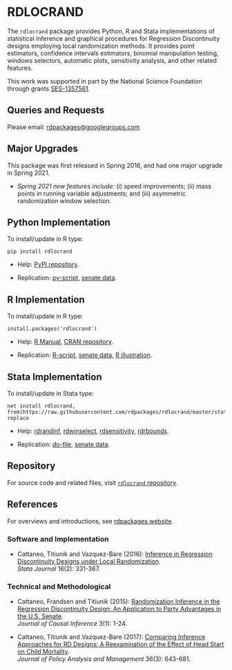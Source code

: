 # RDLOCRAND

The `rdlocrand` package provides Python, R and Stata implementations of statistical inference and graphical procedures for Regression Discontinuity designs employing local randomization methods. It provides point estimators, confidence intervals estimators, binomial manipulation testing, windows selectors, automatic plots, sensitivity analysis, and other related features.

This work was supported in part by the National Science Foundation through grants [SES-1357561](https://www.nsf.gov/awardsearch/showAward?AWD_ID=1357561).

## Queries and Requests

Please email: [rdpackages@googlegroups.com](mailto:rdpackages@googlegroups.com)

## Major Upgrades

This package was first released in Spring 2016, and had one major upgrade in Spring 2021.

- _Spring 2021 new features include_: (i) speed improvements; (ii) mass points in running variable adjustments; and (iii) asymmetric randomization window selection.

## Python Implementation

To install/update in R type:
```
pip install rdlocrand
```

- Help: [PyPI repository](https://pypi.org/project/rdlocrand/).

- Replication: [py-script](https://github.com/rdpackages/rdlocrand/blob/master/Python/rdlocrand_illustration.py), [senate data](https://github.com/rdpackages/rdlocrand/blob/master/Python/rdlocrand_senate.csv).

## R Implementation

To install/update in R type:
```
install.packages('rdlocrand')
```

- Help: [R Manual](https://cran.r-project.org/web/packages/rdlocrand/rdlocrand.pdf), [CRAN repository](https://cran.r-project.org/package=rdlocrand).

- Replication: [R-script](https://github.com/rdpackages/rdlocrand/blob/master/R/rdlocrand_illustration.R), [senate data](https://github.com/rdpackages/rdlocrand/blob/master/R/rdlocrand_senate.csv), [R illustration](https://github.com/rdpackages/rdlocrand/blob/master/R/rdlocrand_illustration.pdf).

## Stata Implementation

To install/update in Stata type:
```
net install rdlocrand, from(https://raw.githubusercontent.com/rdpackages/rdlocrand/master/stata) replace
```

- Help: [rdrandinf](https://github.com/rdpackages/rdlocrand/blob/master/stata/rdrandinf.pdf), [rdwinselect](https://github.com/rdpackages/rdlocrand/blob/master/stata/rdwinselect.pdf), [rdsensitivity](https://github.com/rdpackages/rdlocrand/blob/master/stata/rdsensitivity.pdf), [rdrbounds](https://github.com/rdpackages/rdlocrand/blob/master/stata/rdrbounds.pdf).

- Replication: [do-file](https://github.com/rdpackages/rdlocrand/blob/master/stata/rdlocrand_illustration.do), [senate data](https://github.com/rdpackages/rdlocrand/blob/master/stata/rdlocrand_senate.dta).

## Repository

For source code and related files, visit [`rdlocrand` repository](https://github.com/rdpackages/rdlocrand/).


## References

For overviews and introductions, see [rdpackages website](https://rdpackages.github.io).

### Software and Implementation

- Cattaneo, Titiunik and Vazquez-Bare (2016): [Inference in Regression Discontinuity Designs under Local Randomization](https://rdpackages.github.io/references/Cattaneo-Titiunik-VazquezBare_2016_Stata.pdf).<br>
_Stata Journal_ 16(2): 331-367.

### Technical and Methodological

- Cattaneo, Frandsen and Titiunik (2015): [Randomization Inference in the Regression Discontinuity Design: An Application to Party Advantages in the U.S. Senate](https://rdpackages.github.io/references/Cattaneo-Frandsen-Titiunik_2015_JCI.pdf).<br>
_Journal of Causal Inference_ 3(1): 1-24.

- Cattaneo, Titiunik and Vazquez-Bare (2017): [Comparing Inference Approaches for RD Designs: A Reexamination of the Effect of Head Start on Child Mortality](https://rdpackages.github.io/references/Cattaneo-Titiunik-VazquezBare_2017_JPAM.pdf).<br>
_Journal of Policy Analysis and Management_ 36(3): 643-681.

<br><br>



